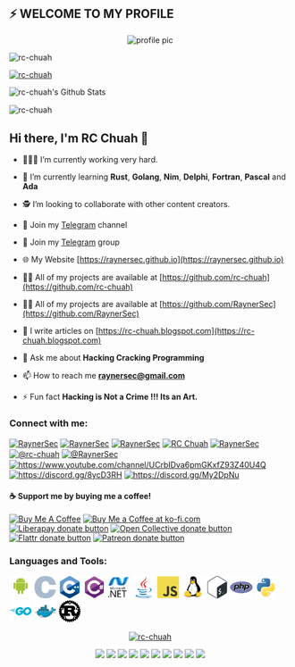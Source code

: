 <p align="center">
<!--  <img alt="profile pic" width="195px" src="https://avatars1.githubusercontent.com/u/44928288?s=460&u=9ecf72eb5d9530b65e3ca8d6d9f1f72c0dd22f5c&v=4" /> -->
<!--  <img src="https://github-readme-stats.anuraghazra1.vercel.app/api/top-langs/?username=rc-chuah&hide=ruby,perl&hide_border=true" /> -->
<!--  <a href="https://www.patreon.com/rc_chuah?fan_landing=true"><img src="https://img.shields.io/endpoint.svg?url=https%3A%2F%2Fshieldsio-patreon.vercel.app%2Fapi%3Fusername%3Drc_chuah%26type%3Dpatrons&style=for-the-badge" /></a> -->
<!--  <p align="left"> <img src="https://gpvc.arturio.dev/rc-chuah" alt="rc-chuah" /></p> -->
<!--  <p align="left"> <img src="https://komarev.com/ghpvc/?username=rc-chuah&style=flat-square&color=brightgreen" alt="rc-chuah" /></p> -->
<!--  <p align="left"> <img src="https://komarev.com/ghpvc/?username=rc-chuah&style=flat-square&color=blue" alt="rc-chuah" /></p> -->

## ⚡ WELCOME TO MY PROFILE

<p align="center"><img alt="profile pic" width="195px" src="https://avatars1.githubusercontent.com/u/44928288?s=460&u=9ecf72eb5d9530b65e3ca8d6d9f1f72c0dd22f5c&v=4" /></p>

<p align="left"> <img src="https://komarev.com/ghpvc/?username=rc-chuah&style=flat-square&color=brightgreen" alt="rc-chuah" /></p>

<p align="left">
<a href="https://github.com/ryo-ma/github-profile-trophy"><img src="https://github-profile-trophy.vercel.app/?username=rc-chuah&theme=onedark" alt="rc-chuah" /></a>
</p>

<img alt="rc-chuah's Github Stats" src="https://github-readme-stats.vercel.app/api?username=rc-chuah&show_icons=true&include_all_commits=true&hide_border=true&theme=chartreuse-dark" />

<p><img align="center" src="https://nirzak-streak-stats.vercel.app/?user=rc-chuah&theme=chartreuse-dark" alt="rc-chuah" /></p>

## Hi there, I'm RC Chuah 👋

- 🧑🏻‍🏫 I’m currently working very hard.

- 📖 I’m currently learning **Rust**, **Golang**, **Nim**, **Delphi**, **Fortran**, **Pascal** and **Ada**

- 🕵️ I’m looking to collaborate with other content creators.

- 💬 Join my [Telegram](https://t.me/RaynerSec) channel

- 💬 Join my [Telegram](https://t.me/RaynerSec1) group

- 🌐 My Website [https://raynersec.github.io](https://raynersec.github.io)

- 👨‍💻 All of my projects are available at [https://github.com/rc-chuah](https://github.com/rc-chuah)

- 👨‍💻 All of my projects are available at [https://github.com/RaynerSec](https://github.com/RaynerSec)

- 📝 I write articles on [https://rc-chuah.blogspot.com](https://rc-chuah.blogspot.com)

- 💬 Ask me about **Hacking Cracking Programming**

- 📫 How to reach me **raynersec@gmail.com**

- ⚡ Fun fact **Hacking is Not a Crime !!! Its an Art.**

<h3 align="left">Connect with me:</h3>
<p align="left">
<a href="https://www.facebook.com/raynersec.1" target="blank"><img align="center" src="https://cdn.jsdelivr.net/npm/simple-icons@3.0.1/icons/facebook.svg" alt="RaynerSec" height="30" width="40" /></a>
<a href="https://twitter.com/raynersec" target="blank"><img align="center" src="https://cdn.jsdelivr.net/npm/simple-icons@3.0.1/icons/twitter.svg" alt="RaynerSec" height="30" width="40" /></a>
<a href="https://instagram.com/rayner_sec" target="blank"><img align="center" src="https://cdn.jsdelivr.net/npm/simple-icons@3.0.1/icons/instagram.svg" alt="RaynerSec" height="30" width="40" /></a>
<a href="https://www.linkedin.com/in/rc-chuah-7a7590a3" target="blank"><img align="center" src="https://cdn.jsdelivr.net/npm/simple-icons@3.0.1/icons/linkedin.svg" alt="RC Chuah" height="30" width="40" /></a>
<a href="https://www.linkedin.com/company/raynersec" target="blank"><img align="center" src="https://cdn.jsdelivr.net/npm/simple-icons@3.0.1/icons/linkedin.svg" alt="RaynerSec" height="30" width="40" /></a>
<a href="https://medium.com/@rc-chuah" target="blank"><img align="center" src="https://cdn.jsdelivr.net/npm/simple-icons@3.0.1/icons/medium.svg" alt="@rc-chuah" height="30" width="40" /></a>
<a href="https://medium.com/@RaynerSec" target="blank"><img align="center" src="https://cdn.jsdelivr.net/npm/simple-icons@3.0.1/icons/medium.svg" alt="@RaynerSec" height="30" width="40" /></a>
<a href="https://www.youtube.com/channel/UCrbIDva6pmGKxfZ93Z40U4Q" target="blank"><img align="center" src="https://cdn.jsdelivr.net/npm/simple-icons@3.0.1/icons/youtube.svg" alt="https://www.youtube.com/channel/UCrbIDva6pmGKxfZ93Z40U4Q" height="30" width="40" /></a>
<a href="https://discord.gg/8ycD3RH" target="blank"><img align="center" src="https://cdn.jsdelivr.net/npm/simple-icons@3.0.1/icons/discord.svg" alt="https://discord.gg/8ycD3RH" height="30" width="40" /></a>
<a href="https://discord.gg/My2DpNu" target="blank"><img align="center" src="https://cdn.jsdelivr.net/npm/simple-icons@3.0.1/icons/discord.svg" alt="https://discord.gg/My2DpNu" height="30" width="40" /></a>
</p>

#### ☕ Support me by buying me a coffee!

<a href="https://www.buymeacoffee.com/rcchuah" target="_blank"><img src="https://cdn.buymeacoffee.com/buttons/default-orange.png" alt="Buy Me A Coffee" height="51px" width="217px"></a>
<a href="https://ko-fi.com/rc_chuah" target="_blank"><img height="35" style="border:0px;height:46px;" src="https://storage.ko-fi.com/cdn/kofi3.png" border="0" alt="Buy Me a Coffee at ko-fi.com" /></a>
<span class="badge-liberapay"><a href="https://liberapay.com/rc-chuah" title="Donate to this project using Liberapay"><img src="https://img.shields.io/badge/liberapay-donate-yellow.svg?style=for-the-badge" alt="Liberapay donate button" /></a></span>
<span class="badge-opencollective"><a href="https://opencollective.com/rc-chuah" title="Donate to this project using Open Collective"><img src="https://img.shields.io/badge/open%20collective-donate-yellow.svg?style=for-the-badge" alt="Open Collective donate button" /></a></span>
<span class="badge-flattr"><a href="https://flattr.com/@rc-chuah" title="Donate to this project using Flattr"><img src="https://img.shields.io/badge/flattr-donate-yellow.svg?style=for-the-badge" alt="Flattr donate button" /></a></span>
<span class="badge-patreon"><a href="https://patreon.com/rc_chuah" title="Donate to this project using Patreon"><img src="https://img.shields.io/badge/patreon-donate-yellow.svg?style=for-the-badge" alt="Patreon donate button" /></a></span>

<h3 align="left">Languages and Tools:</h3>
<p align="left">
<a href="https://developer.android.com" target="_blank"> <img src="https://raw.githubusercontent.com/devicons/devicon/master/icons/android/android-original-wordmark.svg" alt="android" width="40" height="40"/></a>
<a href="https://www.cprogramming.com/" target="_blank"> <img src="https://raw.githubusercontent.com/devicons/devicon/master/icons/c/c-original.svg" alt="c" width="40" height="40"/></a>
<a href="https://www.w3schools.com/cpp/" target="_blank"> <img src="https://raw.githubusercontent.com/devicons/devicon/master/icons/cplusplus/cplusplus-original.svg" alt="cplusplus" width="40" height="40"/></a>
<a href="https://www.w3schools.com/cs/" target="_blank"> <img src="https://raw.githubusercontent.com/devicons/devicon/master/icons/csharp/csharp-original.svg" alt="csharp" width="40" height="40"/></a>
<a href="https://dotnet.microsoft.com/" target="_blank"> <img src="https://raw.githubusercontent.com/devicons/devicon/master/icons/dot-net/dot-net-original-wordmark.svg" alt="dotnet" width="40" height="40"/></a>
<a href="https://www.java.com" target="_blank"> <img src="https://raw.githubusercontent.com/devicons/devicon/master/icons/java/java-original.svg" alt="java" width="40" height="40"/></a>
<a href="https://developer.mozilla.org/en-US/docs/Web/JavaScript" target="_blank"> <img src="https://raw.githubusercontent.com/devicons/devicon/master/icons/javascript/javascript-original.svg" alt="javascript" width="40" height="40"/></a>
<a href="https://www.linux.org/" target="_blank"> <img src="https://raw.githubusercontent.com/devicons/devicon/master/icons/linux/linux-original.svg" alt="linux" width="40" height="40"/></a>
<a href="https://www.gnu.org/software/bash/" target="_blank"> <img src="https://raw.githubusercontent.com/devicons/devicon/master/icons/bash/bash-original.svg" alt="bash" width="40" height="40"/></a>
<a href="https://www.php.net" target="_blank"> <img src="https://raw.githubusercontent.com/devicons/devicon/master/icons/php/php-original.svg" alt="php" width="40" height="40"/></a>
<a href="https://www.python.org" target="_blank"> <img src="https://raw.githubusercontent.com/devicons/devicon/master/icons/python/python-original.svg" alt="python" width="40" height="40"/></a>
<a href="https://golang.org/" target="_blank"> <img src="https://raw.githubusercontent.com/devicons/devicon/master/icons/go/go-original-wordmark.svg" alt="golang" width="40" height="40"/></a>
<a href="https://www.docker.com/" target="_blank"> <img src="https://raw.githubusercontent.com/devicons/devicon/master/icons/docker/docker-original.svg" alt="docker" width="40" height="40"/></a>
<a href="https://www.rust-lang.org/" target="_blank"> <img src="https://raw.githubusercontent.com/devicons/devicon/master/icons/rust/rust-original.svg" alt="rust" width="40" height="40"/></a>
</p>

<p align="center">
<a href="https://github.com/rc-chuah"><img title="rc-chuah" src="https://github-readme-stats.vercel.app/api/top-langs/?username=rc-chuah&layout=compact&theme=dark"></a>
</p>

<p align="center">
<a href="https://github.com/rc-chuah/Kali-Nethunter-In-Termux"><img src="https://github-readme-stats.vercel.app/api/pin/?username=rc-chuah&repo=Kali-Nethunter-In-Termux&theme=dark"></a>
<a href="https://github.com/rc-chuah/Hyper-V-Switch"><img src="https://github-readme-stats.vercel.app/api/pin/?username=rc-chuah&repo=Hyper-V-Switch&theme=dark"></a>
<a href="https://github.com/rc-chuah/Hyper-V-Toggle"><img src="https://github-readme-stats.vercel.app/api/pin/?username=rc-chuah&repo=Hyper-V-Toggle&theme=dark"></a>
<a href="https://github.com/rc-chuah/Windows-Recall-Switch"><img src="https://github-readme-stats.vercel.app/api/pin/?username=rc-chuah&repo=Windows-Recall-Switch&theme=dark"></a>
<a href="https://github.com/rc-chuah/Windows-Recall-Toggle"><img src="https://github-readme-stats.vercel.app/api/pin/?username=rc-chuah&repo=Windows-Recall-Toggle&theme=dark"></a>
<a href="https://github.com/rc-chuah/TermuxBackup"><img src="https://github-readme-stats.vercel.app/api/pin/?username=rc-chuah&repo=TermuxBackup&theme=dark"></a>
<a href="https://github.com/rc-chuah/pykalimux"><img src="https://github-readme-stats.vercel.app/api/pin/?username=rc-chuah&repo=pykalimux&theme=dark"></a>
<a href="https://github.com/rc-chuah/pymuxkali"><img src="https://github-readme-stats.vercel.app/api/pin/?username=rc-chuah&repo=pymuxkali&theme=dark"></a>
<a href="https://github.com/rc-chuah/bashkalimux"><img src="https://github-readme-stats.vercel.app/api/pin/?username=rc-chuah&repo=bashkalimux&theme=dark"></a>
<a href="https://github.com/rc-chuah/bashmuxkali"><img src="https://github-readme-stats.vercel.app/api/pin/?username=rc-chuah&repo=bashmuxkali&theme=dark"></a>
</p>

<!--
**rc-chuah/rc-chuah** is a ✨ _special_ ✨ repository because its `README.md` (this file) appears on your GitHub profile.
-->
